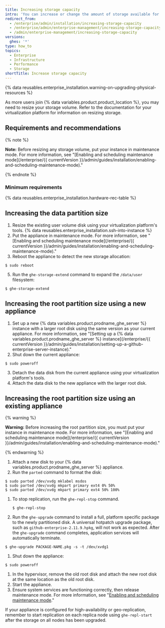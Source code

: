 ```yaml
---
title: Increasing storage capacity
intro: 'You can increase or change the amount of storage available for Git repositories, databases, search indexes, and other persistent application data.'
redirect_from:
  - /enterprise/admin/installation/increasing-storage-capacity
  - /enterprise/admin/enterprise-management/increasing-storage-capacity
  - /admin/enterprise-management/increasing-storage-capacity
versions:
  ghes: '*'
type: how_to
topics:
  - Enterprise
  - Infrastructure
  - Performance
  - Storage
shortTitle: Increase storage capacity
---
```

{% data reusables.enterprise_installation.warning-on-upgrading-physical-resources %}

As more users join {% data variables.product.product_location %}, you may need to resize your storage volume. Refer to the documentation for your virtualization platform for information on resizing storage.

## Requirements and recommendations

{% note %}

**Note:** Before resizing any storage volume, put your instance in maintenance mode. For more information, see "[Enabling and scheduling maintenance mode](/enterprise/{{ currentVersion }}/admin/guides/installation/enabling-and-scheduling-maintenance-mode)."

{% endnote %}

### Minimum requirements

{% data reusables.enterprise_installation.hardware-rec-table %}

## Increasing the data partition size

1. Resize the existing user volume disk using your virtualization platform's tools.
{% data reusables.enterprise_installation.ssh-into-instance %}
3. Put the appliance in maintenance mode. For more information, see "[Enabling and scheduling maintenance mode](/enterprise/{{ currentVersion }}/admin/guides/installation/enabling-and-scheduling-maintenance-mode)."
4. Reboot the appliance to detect the new storage allocation:
  ```shell
  $ sudo reboot
  ```
5. Run the `ghe-storage-extend` command to expand the `/data/user` filesystem:
  ```shell
  $ ghe-storage-extend
  ```

## Increasing the root partition size using a new appliance

1. Set up a new {% data variables.product.prodname_ghe_server %} instance with a larger root disk using the same version as your current appliance. For more information, see "[Setting up a {% data variables.product.prodname_ghe_server %} instance](/enterprise/{{ currentVersion }}/admin/guides/installation/setting-up-a-github-enterprise-server-instance)."
2. Shut down the current appliance:
  ```shell
  $ sudo poweroff
  ```
3. Detach the data disk from the current appliance using your virtualization platform's tools.
4. Attach the data disk to the new appliance with the larger root disk.

## Increasing the root partition size using an existing appliance

{% warning %}

**Warning:** Before increasing the root partition size, you must put your instance in maintenance mode. For more information, see "[Enabling and scheduling maintenance mode](/enterprise/{{ currentVersion }}/admin/guides/installation/enabling-and-scheduling-maintenance-mode)."

{% endwarning %}

1. Attach a new disk to your {% data variables.product.prodname_ghe_server %} appliance.
1. Run the `parted` command to format the disk:
  ```shell
  $ sudo parted /dev/xvdg mklabel msdos
  $ sudo parted /dev/xvdg mkpart primary ext4 0% 50%
  $ sudo parted /dev/xvdg mkpart primary ext4 50% 100%
  ```
1. To stop replication, run the `ghe-repl-stop` command.

   ```shell
   $ ghe-repl-stop
   ```
   
1. Run the `ghe-upgrade` command to install a full, platform specific package to the newly partitioned disk. A universal hotpatch upgrade package, such as `github-enterprise-2.11.9.hpkg`, will not work as expected. After the `ghe-upgrade` command completes, application services will automatically terminate.

  ```shell
  $ ghe-upgrade PACKAGE-NAME.pkg -s -t /dev/xvdg1
  ```
1. Shut down the appliance:
  ```shell
  $ sudo poweroff
  ```
1. In the hypervisor, remove the old root disk and attach the new root disk at the same location as the old root disk.
1. Start the appliance.
1. Ensure system services are functioning correctly, then release maintenance mode. For more information, see "[Enabling and scheduling maintenance mode](/admin/guides/installation/enabling-and-scheduling-maintenance-mode)."

If your appliance is configured for high-availability or geo-replication, remember to start replication on each replica node using `ghe-repl-start` after the storage on all nodes has been upgraded.
